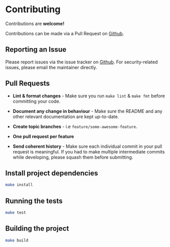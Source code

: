 # Contributing

Contributions are **welcome!**

Contributions can be made via a Pull Request on [Github](https://github.com/mike182uk/snpt-alfred-workflow).

## Reporting an Issue

Please report issues via the issue tracker on [Github](https://github.com/mike182uk/snpt-alfred-workflow). For security-related issues, please email the maintainer directly.

## Pull Requests

- **Lint & format changes** - Make sure you run `make lint` & `make fmt` before committing your code.

- **Document any change in behaviour** - Make sure the README and any other relevant documentation are kept up-to-date.

- **Create topic branches** - i.e `feature/some-awesome-feature`.

- **One pull request per feature**

- **Send coherent history** - Make sure each individual commit in your pull request is meaningful. If you had to make multiple intermediate commits while developing, please squash them before submitting.

## Install project dependencies

```bash
make install
```

## Running the tests

```bash
make test
```

## Building the project

```bash
make build
```
